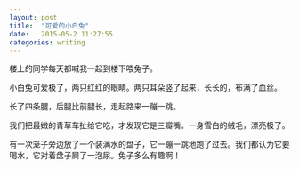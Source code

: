 ```yaml
---
layout: post
title:  "可爱的小白兔"
date:   2015-05-2 11:27:55
categories: writing
---
```


楼上的同学每天都喊我一起到楼下喂兔子。

小白兔可爱极了，两只红红的眼睛。两只耳朵竖了起来，长长的，布满了血丝。

长了四条腿，后腿比前腿长，走起路来一蹦一跳。

我们把最嫩的青草车扯给它吃，才发现它是三瓣嘴。一身雪白的绒毛，漂亮极了。

有一次笼子旁边放了一个装满水的盘子，它一蹦一跳地跑了过去。我们都认为它要喝水，它对着盘子屙了一泡尿。兔子多么有趣啊！               





